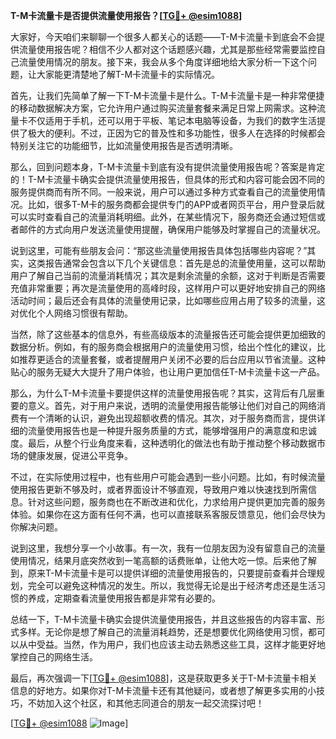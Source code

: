 **T-M卡流量卡是否提供流量使用报告？[[TG💪+ @esim1088](https://t.me/s/esim1088)]**

大家好，今天咱们来聊聊一个很多人都关心的话题——T-M卡流量卡到底会不会提供流量使用报告呢？相信不少人都对这个话题感兴趣，尤其是那些经常需要监控自己流量使用情况的朋友。接下来，我会从多个角度详细地给大家分析一下这个问题，让大家能更清楚地了解T-M卡流量卡的实际情况。

首先，让我们先简单了解一下T-M卡流量卡是什么。T-M卡流量卡是一种非常便捷的移动数据解决方案，它允许用户通过购买流量套餐来满足日常上网需求。这种流量卡不仅适用于手机，还可以用于平板、笔记本电脑等设备，为我们的数字生活提供了极大的便利。不过，正因为它的普及性和多功能性，很多人在选择的时候都会特别关注它的功能细节，比如流量使用报告是否透明清晰。

那么，回到问题本身，T-M卡流量卡到底有没有提供流量使用报告呢？答案是肯定的！T-M卡流量卡确实会提供流量使用报告，但具体的形式和内容可能会因不同的服务提供商而有所不同。一般来说，用户可以通过多种方式查看自己的流量使用情况。比如，很多T-M卡的服务商都会提供专门的APP或者网页平台，用户登录后就可以实时查看自己的流量消耗明细。此外，在某些情况下，服务商还会通过短信或者邮件的方式向用户发送流量使用提醒，确保用户能够及时掌握自己的流量状况。

说到这里，可能有些朋友会问：“那这些流量使用报告具体包括哪些内容呢？”其实，这类报告通常会包含以下几个关键信息：首先是总的流量使用量，这可以帮助用户了解自己当前的流量消耗情况；其次是剩余流量的余额，这对于判断是否需要充值非常重要；再次是流量使用的高峰时段，这样用户可以更好地安排自己的网络活动时间；最后还会有具体的流量使用记录，比如哪些应用占用了较多的流量，这对优化个人网络习惯很有帮助。

当然，除了这些基本的信息外，有些高级版本的流量报告还可能会提供更加细致的数据分析。例如，有的服务商会根据用户的流量使用习惯，给出个性化的建议，比如推荐更适合的流量套餐，或者提醒用户关闭不必要的后台应用以节省流量。这种贴心的服务无疑大大提升了用户体验，也让用户更加信任T-M卡流量卡这一产品。

那么，为什么T-M卡流量卡要提供这样的流量使用报告呢？其实，这背后有几层重要的意义。首先，对于用户来说，透明的流量使用报告能够让他们对自己的网络消费有一个清晰的认识，避免出现超额收费的情况。其次，对于服务商而言，提供详细的流量使用报告也是一种提升服务质量的方式，能够增强用户的满意度和忠诚度。最后，从整个行业角度来看，这种透明化的做法也有助于推动整个移动数据市场的健康发展，促进公平竞争。

不过，在实际使用过程中，也有些用户可能会遇到一些小问题。比如，有时候流量使用报告更新不够及时，或者界面设计不够直观，导致用户难以快速找到所需信息。针对这些问题，服务商也在不断改进和优化，力求给用户提供更加完善的服务体验。如果你在这方面有任何不满，也可以直接联系客服反馈意见，他们会尽快为你解决问题。

说到这里，我想分享一个小故事。有一次，我有一位朋友因为没有留意自己的流量使用情况，结果月底突然收到一笔高额的话费账单，让他大吃一惊。后来他了解到，原来T-M卡流量卡是可以提供详细的流量使用报告的，只要提前查看并合理规划，完全可以避免这种情况的发生。所以，我觉得无论是出于经济考虑还是生活习惯的养成，定期查看流量使用报告都是非常有必要的。

总结一下，T-M卡流量卡确实会提供流量使用报告，并且这些报告的内容丰富、形式多样。无论你是想了解自己的流量消耗趋势，还是想要优化网络使用习惯，都可以从中受益。当然，作为用户，我们也应该主动去熟悉这些工具，这样才能更好地掌控自己的网络生活。

最后，再次强调一下[[TG💪+ @esim1088](https://t.me/s/esim1088)]，这是获取更多关于T-M卡流量卡相关信息的好地方。如果你对T-M卡流量卡还有其他疑问，或者想了解更多实用的小技巧，不妨加入这个社区，和其他志同道合的朋友一起交流探讨吧！

[[TG💪+ @esim1088](https://t.me/s/esim1088) ![Image](https://i.postimg.cc/4NQfJmqS/Snipaste-2025-05-13-00-14-12.png)]